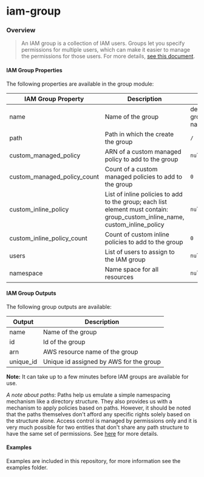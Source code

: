 # iam-group
### Overview
> An IAM group is a collection of IAM users. Groups let you specify permissions for multiple users, which can make it easier to manage the permissions for those users. For more details, [see this document](https://docs.aws.amazon.com/IAM/latest/UserGuide/id_groups.html).

#### IAM Group Properties
The following properties are available in the group module:

|IAM Group Property|Description              |Default|
|----------------|-------------------------------|------------------|
|name      | Name of the group| default-group{-namespace}|
|path      | Path in which the create the group|`/`|
|custom_managed_policy| ARN of a custom managed policy to add to the group| `null`|
|custom_managed_policy_count| Count of a custom managed policies to add to the group| `0`|
|custom_inline_policy | List of inline policies to add to the group; each list element must contain: group_custom_inline_name, custom_inline_policy| `null`|
|custom_inline_policy_count| Count of custom inline policies to add to the group| `0`|
|users | List of users to assign to the IAM group| `null`|
|namespace|Name space for all resources| `null` |

#### IAM Group Outputs

The following group outputs are available:

|Output        |Description           |
|--------------|----------------------|
|name |Name of the group |
|id |Id of the group |
|arn  |AWS resource name of the group |
|unique_id  |Unique id assigned by AWS for the group |

**Note:** It can take up to a few minutes before IAM groups are available for use.

*A note about paths*: Paths help us emulate a simple namespacing mechanism like a directory structure. They also provides us with a mechanism to apply policies based on paths. However, it should be noted that the paths themselves don't afford any specific rights solely based on the structure alone. Access control is managed by permissions only and it is very much possible for two entities that don't share any path structure to have the same set of permissions. See [here](https://docs.aws.amazon.com/IAM/latest/UserGuide/reference_identifiers.html) for more details.

#### Examples

Examples are included in this repository, for more information see the examples folder.
